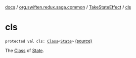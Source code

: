 [docs](../../index.md) / [org.swiften.redux.saga.common](../index.md) / [TakeStateEffect](index.md) / [cls](./cls.md)

# cls

`protected val cls: `[`Class`](http://docs.oracle.com/javase/6/docs/api/java/lang/Class.html)`<`[`State`](index.md#State)`>` [(source)](https://github.com/protoman92/KotlinRedux/tree/master/common/common-saga/src/main/kotlin/org/swiften/redux/saga/common/TakeStateEffect.kt#L18)

The [Class](http://docs.oracle.com/javase/6/docs/api/java/lang/Class.html) of [State](index.md#State).

